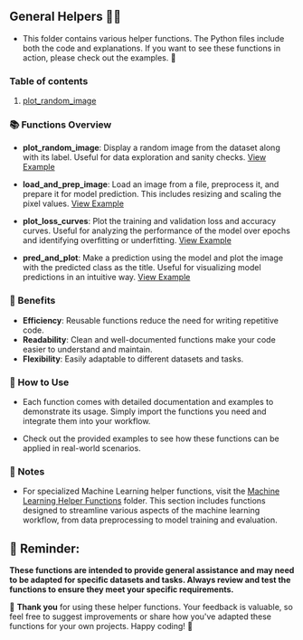 ## General Helpers 🔑✨
* This folder contains various helper functions. The Python files include both the code and explanations. If you want to see these functions in action, please check out the examples. 🚀

### Table of contents
1. [plot_random_image](#plot_random_image)

### 📚 Functions Overview 

- **plot_random_image**: Display a random image from the dataset along with its label. Useful for data exploration and sanity checks. [View Example](https://github.com/Eric-Chung-0511/Learning-Record/blob/main/General%20Helpers/Examples/Neural_network_classification.ipynb)

- **load_and_prep_image**: Load an image from a file, preprocess it, and prepare it for model prediction. This includes resizing and scaling the pixel values. [View Example](https://github.com/Eric-Chung-0511/Learning-Record/blob/main/General%20Helpers/Examples/Convolutional_neural_networks_in_tensorflow.ipynb)

- **plot_loss_curves**: Plot the training and validation loss and accuracy curves. Useful for analyzing the performance of the model over epochs and identifying overfitting or underfitting. [View Example](https://github.com/Eric-Chung-0511/Learning-Record/blob/main/General%20Helpers/Examples/Convolutional_neural_networks_in_tensorflow.ipynb)

- **pred_and_plot**: Make a prediction using the model and plot the image with the predicted class as the title. Useful for visualizing model predictions in an intuitive way. [View Example](https://github.com/Eric-Chung-0511/Learning-Record/blob/main/General%20Helpers/Examples/Convolutional_neural_networks_in_tensorflow.ipynb)

### 🌟 Benefits

- **Efficiency**: Reusable functions reduce the need for writing repetitive code.
- **Readability**: Clean and well-documented functions make your code easier to understand and maintain.
- **Flexibility**: Easily adaptable to different datasets and tasks.

### 📖 How to Use

* Each function comes with detailed documentation and examples to demonstrate its usage. Simply import the functions you need and integrate them into your workflow.
  
* Check out the provided examples to see how these functions can be applied in real-world scenarios.

### 📝 Notes

* For specialized Machine Learning helper functions, visit the [Machine Learning Helper Functions](https://github.com/Eric-Chung-0511/Learning-Record/tree/main/General%20Helpers/Machine%20Learning) folder. This section includes functions designed to streamline various aspects of the machine learning workflow, from data preprocessing to model training and evaluation.

## 🔔 Reminder:
**These functions are intended to provide general assistance and may need to be adapted for specific datasets and tasks. Always review and test the functions to ensure they meet your specific requirements.**

🙏 **Thank you** for using these helper functions. Your feedback is valuable, so feel free to suggest improvements or share how you've adapted these functions for your own projects. Happy coding! 🚀

